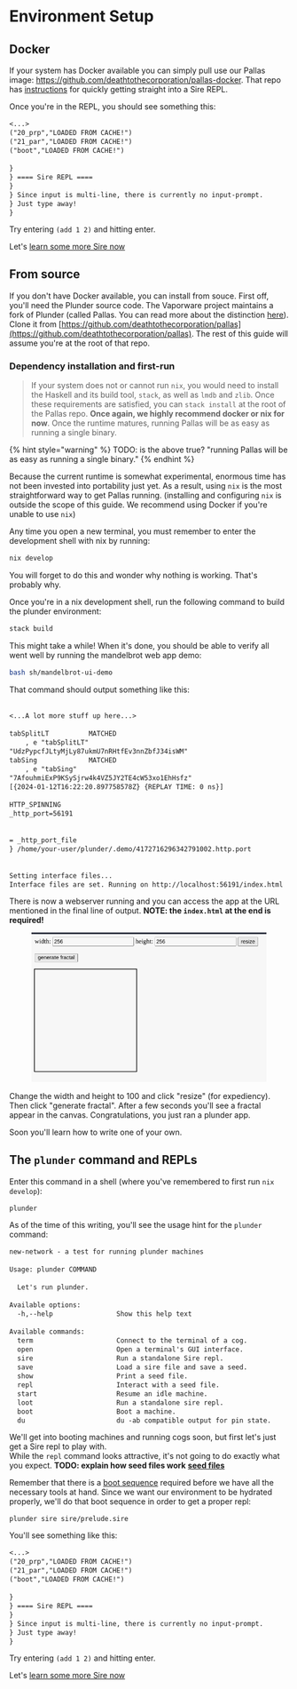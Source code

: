 # Environment Setup

## Docker

If your system has Docker available you can simply pull use our Pallas image: https://github.com/deathtothecorporation/pallas-docker. That repo has [instructions](https://github.com/deathtothecorporation/pallas-docker) for quickly getting straight into a Sire REPL.

Once you're in the REPL, you should see something this:

```
<...>
("20_prp","LOADED FROM CACHE!")
("21_par","LOADED FROM CACHE!")
("boot","LOADED FROM CACHE!")

}
} ==== Sire REPL ====
}
} Since input is multi-line, there is currently no input-prompt.
} Just type away!
}

```

Try entering `(add 1 2)` and hitting enter.

Let's [learn some more Sire now](sire/intro.md)

## From source

If you don't have Docker available, you can install from souce. First off, you'll need the Plunder source code. The Vaporware project maintains a fork of Plunder (called Pallas. You can read more about the distinction [here](/deeper/pallas.md)). Clone it from [https://github.com/deathtothecorporation/pallas](https://github.com/deathtothecorporation/pallas). The rest of this guide will assume you're at the root of that repo.

### Dependency installation and first-run

> If your system does not or cannot run `nix`, you would need to install the Haskell and its build tool, `stack`, as well as `lmdb` and `zlib`. Once these requirements are satisfied, you can `stack install` at the root of the Pallas repo.
> **Once again, we highly recommend docker or nix for now**. Once the runtime matures, running Pallas will be as easy as running a single binary.

{% hint style="warning" %}
TODO: is the above true? "running Pallas will be as easy as running a single binary."
{% endhint %}

Because the current runtime is somewhat experimental, enormous time has not been invested into portability just yet. As a result, using `nix` is the most straightforward way to get Pallas running. (installing and configuring `nix` is outside the scope of this guide. We recommend using Docker if you're unable to use `nix`)

Any time you open a new terminal, you must remember to enter the development shell with nix by running:

```bash
nix develop
```

You will forget to do this and wonder why nothing is working. That's probably why.

Once you're in a nix development shell, run the following command to build the plunder environment:

```bash
stack build
```

This might take a while! When it's done, you should be able to verify all went well by running the mandelbrot web app demo:

```bash
bash sh/mandelbrot-ui-demo
```

That command should output something like this:

```

<...A lot more stuff up here...>

tabSplitLT          MATCHED
    , e "tabSplitLT"          "UdzPypcfJLtyMjLy87ukmU7nRHtfEv3nnZbfJ34isWM"
tabSing             MATCHED
    , e "tabSing"             "7AfouhmiExP9KSySjrw4k4VZ5JY2TE4cW53xo1EhHsfz"
[{2024-01-12T16:22:20.897758578Z} {REPLAY TIME: 0 ns}]

HTTP_SPINNING
_http_port=56191


= _http_port_file
} /home/your-user/plunder/.demo/4172716296342791002.http.port


Setting interface files...
Interface files are set. Running on http://localhost:56191/index.html
```

There is now a webserver running and you can access the app at the URL mentioned in the final line of output. **NOTE: the `index.html` at the end is required!**

<figure><img src="../.gitbook/assets/mandelbrot-ui.png" alt=""><figcaption></figcaption></figure>

Change the width and height to 100 and click "resize" (for expediency). Then click "generate fractal". After a few seconds you'll see a fractal appear in the canvas. Congratulations, you just ran a plunder app.

Soon you'll learn how to write one of your own.

## The `plunder` command and REPLs

Enter this command in a shell (where you've remembered to first run `nix develop`):

```
plunder
```

As of the time of this writing, you'll see the usage hint for the `plunder` command:

```
new-network - a test for running plunder machines

Usage: plunder COMMAND

  Let's run plunder.

Available options:
  -h,--help                Show this help text

Available commands:
  term                     Connect to the terminal of a cog.
  open                     Open a terminal's GUI interface.
  sire                     Run a standalone Sire repl.
  save                     Load a sire file and save a seed.
  show                     Print a seed file.
  repl                     Interact with a seed file.
  start                    Resume an idle machine.
  loot                     Run a standalone sire repl.
  boot                     Boot a machine.
  du                       du -ab compatible output for pin state.

```

We'll get into booting machines and running cogs soon, but first let's just get a Sire repl to play with.\
While the `repl` command looks attractive, it's not going to do exactly what you expect. **TODO: explain how seed files work** [**seed files**](../sire/seeds.md)

Remember that there is a [boot sequence](../overview/boot.md) required before we have all the necessary tools at hand. Since we want our environment to be hydrated properly, we'll do that boot sequence in order to get a proper repl:

```
plunder sire sire/prelude.sire
```

You'll see something like this:

```
<...>
("20_prp","LOADED FROM CACHE!")
("21_par","LOADED FROM CACHE!")
("boot","LOADED FROM CACHE!")

}
} ==== Sire REPL ====
}
} Since input is multi-line, there is currently no input-prompt.
} Just type away!
}

```

Try entering `(add 1 2)` and hitting enter.

Let's [learn some more Sire now](sire/intro.md)
